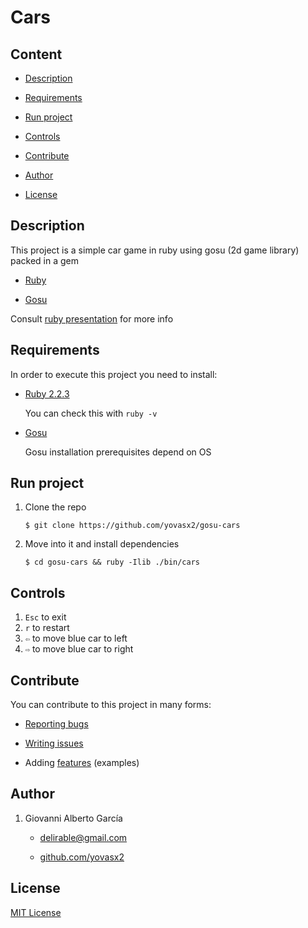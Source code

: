 # Cars

## Content

* [Description](#description)

* [Requirements](#requirements)

* [Run project](#run-project)

* [Controls](#controls)

* [Contribute](#contribute)

* [Author](#author)

* [License](#license)

<a name="description"/>

## Description

This project is a simple car game in ruby using gosu (2d game library) packed in a gem

* [Ruby](https://www.ruby-lang.org/en/)

* [Gosu](https://www.libgosu.org/index.html)

Consult [ruby presentation](https://github.com/yovasx2/cars/blob/master/ruby.pdf) for more info

<a name="requirements"/>

## Requirements

In order to execute this project you need to install:

* [Ruby 2.2.3](https://www.ruby-lang.org/es/news/2015/08/18/ruby-2-2-3-released/)

  You can check this with `ruby -v`

* [Gosu](https://www.libgosu.org/ruby.html)

  Gosu installation prerequisites depend on OS

<a name="run-project"/>

## Run project

1. Clone the repo

       $ git clone https://github.com/yovasx2/gosu-cars

2. Move into it and install dependencies

       $ cd gosu-cars && ruby -Ilib ./bin/cars

<a name="controls"/>

## Controls

1. `Esc` to exit
2. `r` to restart
3. `⇦` to move blue car to left
4. `⇨` to move blue car to right

<a name="contribute"/>

## Contribute

You can contribute to this project in many forms:

* [Reporting bugs](https://github.com/yovasx2/gosu-cars/issues)

* [Writing issues](https://github.com/yovasx2/gosu-cars/issues)

* Adding [features](https://github.com/yovasx2/gosu-cars/pulls) (examples)

<a name="author"/>

## Author

1. Giovanni Alberto García

    * <a href="mailto:delirable@gmail.com">delirable@gmail.com</a>

    * [github.com/yovasx2](http://github.com/yovasx2)

<a name="license"/>

## License

[MIT License](http://choosealicense.com/licenses/mit/)
